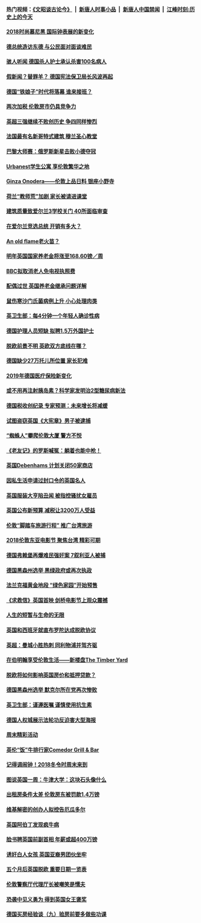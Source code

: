 #### 热门视频：[《文昭谈古论今》](https://github.com/gfw-breaker/wenzhao/blob/master/README.md?t=11071233) &nbsp;|&nbsp; [新唐人时事小品](https://github.com/gfw-breaker/ntdtv-comedy/blob/master/README.md?t=11071233) &nbsp;|&nbsp; [新唐人中国禁闻](https://github.com/gfw-breaker/ntdtv-news/blob/master/README.md?t=11071233) &nbsp;|&nbsp; [江峰时刻:历史上的今天](https://github.com/gfw-breaker/today-in-history/blob/master/README.md?t=11071233) 

#### [2018时尚慕尼黑 国际钟表展的新变化](../pages/nsc974/n10836048.md?t=11071233) 

#### [德总统造访东德 与公民面对面谈难民](../pages/nsc974/n10835895.md?t=11071233) 

#### [骇人听闻 德国杀人护士承认杀害100名病人](../pages/nsc974/n10835823.md?t=11071233) 

#### [假新闻？替罪羊？ 德国宪法保卫局长风波再起](../pages/nsc974/n10835736.md?t=11071233) 

#### [德国“铁娘子”时代将落幕 谁来接班？](../pages/nsc974/n10833701.md?t=11071233) 

#### [两次加税 伦敦房市仍具竞争力](../pages/nsc974/n10832030.md?t=11071233) 

#### [英超三强继续不败创历史 争四同样惨烈](../pages/nsc974/n10830095.md?t=11071233) 

#### [法国最有名新哥特式建筑 穆兰圣心教堂](../pages/nsc974/n10829754.md?t=11071233) 

#### [巴黎大师赛：俄罗斯新星击败小德夺冠](../pages/nsc974/n10830134.md?t=11071233) 

#### [Urbanest学生公寓 享伦敦繁华之地](../pages/nsc974/n10828080.md?t=11071233) 

#### [Ginza Onodera——伦敦上品日料 银座小野寺](../pages/nsc974/n10828069.md?t=11071233) 

#### [荷兰“教师荒”加剧 家长被请进课堂](../pages/nsc974/n10826148.md?t=11071233) 

#### [建筑质量致爱尔兰3学校关门 40所面临审查](../pages/nsc974/n10826209.md?t=11071233) 

#### [在爱尔兰竞选总统 开销有多大？](../pages/nsc974/n10826165.md?t=11071233) 

#### [An old flame老火苗？](../pages/nsc974/n10825994.md?t=11071233) 

#### [明年英国国家养老金将涨至168.60镑／周](../pages/nsc974/n10825971.md?t=11071233) 

#### [BBC拟取消老人免电视执照费](../pages/nsc974/n10825959.md?t=11071233) 

#### [配偶过世 英国养老金继承问题详解](../pages/nsc974/n10825931.md?t=11071233) 

#### [鼠伤寒沙门氏菌病例上升 小心处理肉类](../pages/nsc974/n10825924.md?t=11071233) 

#### [英卫生部：每4分钟一个年轻人确诊性病](../pages/nsc974/n10825910.md?t=11071233) 

#### [德国护理人员短缺 拟聘1.5万外国护士](../pages/nsc974/n10824186.md?t=11071233) 

#### [脱欧前景不明 英欧双方底线在哪？](../pages/nsc974/n10823749.md?t=11071233) 

#### [德国缺少27万托儿所位置 家长犯难](../pages/nsc974/n10824147.md?t=11071233) 

#### [2019年德国医疗保险新变化](../pages/nsc974/n10824071.md?t=11071233) 

#### [或不用再注射胰岛素？科学家发明治2型糖尿病新法](../pages/nsc974/n10823372.md?t=11071233) 

#### [德国税收创纪录 专家预测：未来增长将减缓](../pages/nsc974/n10823318.md?t=11071233) 

#### [试图盗窃英国《大宪章》男子被逮捕](../pages/nsc974/n10823790.md?t=11071233) 

#### [“蜘蛛人”攀爬伦敦大厦 警方不悦](../pages/nsc974/n10823780.md?t=11071233) 

#### [《老友记》的罗斯喊冤：躺着也能中枪！](../pages/nsc974/n10823762.md?t=11071233) 

#### [英国Debenhams 计划关闭50家商店](../pages/nsc974/n10823753.md?t=11071233) 

#### [因私生活申请过封口令的英国名人](../pages/nsc974/n10823742.md?t=11071233) 

#### [英国服装大亨陷丑闻 被指控骚扰女雇员](../pages/nsc974/n10823677.md?t=11071233) 

#### [英国公布新预算 减税让3200万人受益](../pages/nsc974/n10823428.md?t=11071233) 

#### [伦敦“脚踏车旅游行程” 推广台湾旅游](../pages/nsc974/n10823414.md?t=11071233) 

#### [2018伦敦东亚电影节 聚焦台湾 精彩可期](../pages/nsc974/n10823363.md?t=11071233) 

#### [德国弗赖堡再爆难民强奸案 7叙利亚人被捕](../pages/nsc974/n10820972.md?t=11071233) 

#### [德国黑森州选举 黑绿政府或再次执政](../pages/nsc974/n10820914.md?t=11071233) 

#### [法兰克福黄金地段 “绿色家园”开始预售](../pages/nsc974/n10820548.md?t=11071233) 

#### [《求救信》英国首映 剑桥电影节上观众震撼](../pages/nsc974/n10818392.md?t=11071233) 

#### [人生的短暂与生命的无限](../pages/nsc974/n10818124.md?t=11071233) 

#### [英国和西班牙就直布罗陀达成脱欧协议](../pages/nsc974/n10818119.md?t=11071233) 

#### [英超：曼城小胜热刺 同利物浦并驾齐驱](../pages/nsc974/n10817243.md?t=11071233) 

#### [在伯明翰享受伦敦生活——新楼盘The Timber Yard](../pages/nsc974/n10816517.md?t=11071233) 

#### [脱欧将如何影响英国房价和抵押贷款？](../pages/nsc974/n10816491.md?t=11071233) 

#### [德国黑森州选举 默克尔所在党再次惨败](../pages/nsc974/n10814355.md?t=11071233) 

#### [英卫生部：谨遵医嘱 谨慎使用抗生素](../pages/nsc974/n10814251.md?t=11071233) 

#### [德国人权城展示法轮功反迫害大型海报](../pages/nsc974/n10813515.md?t=11071233) 

#### [周末精彩活动](../pages/nsc974/n10813060.md?t=11071233) 

#### [英伦“饭”牛排行家Comedor Grill & Bar](../pages/nsc974/n10813052.md?t=11071233) 

#### [记得调闹钟！2018冬令时周末来到](../pages/nsc974/n10813042.md?t=11071233) 

#### [图说英国一周：牛津大学：这块石头像什么](../pages/nsc974/n10813028.md?t=11071233) 

#### [出租房条件太差 伦敦房东被罚款1.4万镑](../pages/nsc974/n10813024.md?t=11071233) 

#### [维基解密的创办人拟控告厄瓜多尔](../pages/nsc974/n10813022.md?t=11071233) 

#### [英国阿伯丁发现疯牛病](../pages/nsc974/n10813015.md?t=11071233) 

#### [脸书聘英国前副首相 年薪或超400万镑](../pages/nsc974/n10813003.md?t=11071233) 

#### [诱奸白人女孩 英国亚裔男团伙坐牢](../pages/nsc974/n10812999.md?t=11071233) 

#### [五个月后英国脱欧 重要日期一览表](../pages/nsc974/n10812997.md?t=11071233) 

#### [伦敦警察厅代理厅长被嘲笑是懦夫](../pages/nsc974/n10812994.md?t=11071233) 

#### [恐袭中见义勇为 得到英国女王褒奖](../pages/nsc974/n10812990.md?t=11071233) 

#### [德国买房经验谈（九）验房前要多做些功课](../pages/nsc974/n10810647.md?t=11071233) 

